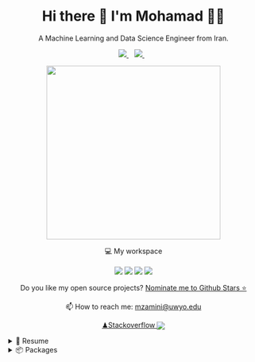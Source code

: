 

<h1 align='center'>
  Hi there 👋 I'm Mohamad 👨‍💻
</h1>

<p align='center'>
  A Machine Learning and Data Science Engineer from Iran.
</p>



<p align='center'>
  
  <a href="https://www.linkedin.com/in/mohamad-zamini-70794646/">
    <img src="https://img.shields.io/badge/linkedin-%230077B5.svg?&style=for-the-badge&logo=linkedin&logoColor=white" />
  </a>&nbsp;&nbsp;
  <a href="https://instagram.com/___m0hamad___">
    <img src="https://img.shields.io/badge/instagram-%23E4405F.svg?&style=for-the-badge&logo=instagram&logoColor=white" />        
  </a>&nbsp;&nbsp;
  
</p>

<p align='center'>
  <a href="#"><img src="https://github-readme-stats.vercel.app/api?username=mzamini92&show_icons=true&count_private=true&theme=dark" width="350"></a>
</p>

<p align='center'>
  💻 My workspace<br/><br/>
  <img src="https://img.shields.io/badge/windows-%230078D6.svg?&style=for-the-badge&logo=windows&logoColor=white" />
  <img src="https://img.shields.io/badge/intel-core%20i5%2010th-%230071C5.svg?&style=for-the-badge&logo=intel&logoColor=white" />
  <img src="https://img.shields.io/badge/RAM-16GB-%230071C5.svg?&style=for-the-badge&logoColor=white" />
  <img src="https://img.shields.io/badge/nvidia-gtx%201650-%2376B900.svg?&style=for-the-badge&logo=nvidia&logoColor=white" />
</p>

<p align='center'>
  Do you like my open source projects? <a href='https://stars.github.com/nominate/'>Nominate me to Github Stars ⭐</a>
</p>

<!-- <details align='center'>
  <summary>:zap: My workspace specs</summary>
</details>-->

<p align='center'>
  📫 How to reach me: <a href='mailto:mzamini@uwyo.edu'>mzamini@uwyo.edu</a>
</p>


<p align='center'>
  <a href='https://img.shields.io/stackexchange/stackoverflow/r/7155334'>♟Stackoverflow
<img align='center' src='#'/></a>
  </p>

<details>
  <summary>📃 Resume</summary>


## Education

- 📖 **Bachelor's Degree**\
📆 2014 - 2016\
📍 **University of science and culture** - Tehran, Iran

- 📖 **Master's Degree**\
📆 2016 - 2018\
📍 **University of Tarbiat Modares** - Tehran, Iran
  
- 📖 **PhD Degree**\
📆 2020 - 2022\
📍 **University of North Dakota** - Grand Forks, USA
  
- 📖 **PhD Degree**\
📆 2022 - 2025\
📍 **University of Wyoming (Transferred Studnet)** - Laramie, USA 
  
## Experience

<img align="right" src="https://img.shields.io/badge/Xamarin%20Forms-3498DB?logo=xamarin&logoColor=white" />

- 👨‍💻 **NLP team leader**\
📆 2018 - 2019\
📍 **Lifeweb** - Tehran, Iran
  
<img align="right" src="https://img.shields.io/badge/Xamarin%20Forms-3498DB?logo=xamarin&logoColor=white" />

- 👨‍💻 **Digital innovation intern**\
📆 2022 - 2022\
📍 **Petrolern** - GA, USA
  
<img align="right" src="https://img.shields.io/badge/Xamarin%20Forms-3498DB?logo=xamarin&logoColor=white" />

## Skills

<img align="right" src="https://img.shields.io/badge/(My)SQL-4479A1?logo=mysql&logoColor=white" />
<img align="right" src="https://img.shields.io/badge/BASH-4EAA25?logo=gnu-bash&logoColor=white" />
<img align="right" src="https://img.shields.io/badge/PHP-777BB4?logo=php&logoColor=white" />
<img align="right" src="https://img.shields.io/badge/Python-3776AB?logo=python&logoColor=white" />
<img align="right" src="https://img.shields.io/badge/C++-00599C?logo=c%2B%2B&logoColor=white" />
<img align="right" src="https://img.shields.io/badge/C-A8B9CC?logo=c&logoColor=white" />

**Programming**

<img align="right" src="https://img.shields.io/badge/Arch-1793D1?logo=arch-linux&logoColor=white" />
<img align="right" src="https://img.shields.io/badge/Fedora-294172?logo=fedora&logoColor=white" />
<img align="right" src="https://img.shields.io/badge/Debian-A81D33?logo=debian&logoColor=white" />
<img align="right" src="https://img.shields.io/badge/Ubuntu-E95420?logo=ubuntu&logoColor=white" />
<img align="right" src="https://img.shields.io/badge/Windows-0078D6?logo=windows&logoColor=white" />

**Operating Systems**

<img align="right" src="https://img.shields.io/badge/English-blue?logo=data:image/svg%2bxml;base64,PHN2ZyB4bWxucz0iaHR0cDovL3d3dy53My5vcmcvMjAwMC9zdmciIGlkPSJmbGFnLWljb24tY3NzLWdiLWVuZyIgdmlld0JveD0iMCAwIDY0MCA0ODAiPgogIDxwYXRoIGZpbGw9IiNmZmYiIGQ9Ik0wIDBoNjQwdjQ4MEgweiIvPgogIDxwYXRoIGZpbGw9IiNjZTExMjQiIGQ9Ik0yODEuNiAwaDc2Ljh2NDgwaC03Ni44eiIvPgogIDxwYXRoIGZpbGw9IiNjZTExMjQiIGQ9Ik0wIDIwMS42aDY0MHY3Ni44SDB6Ii8+Cjwvc3ZnPgo=" />
<img align="right" src="https://img.shields.io/badge/farsi-mother%20tongue-green" />


</details>

<details>
  <summary>📦 Packages</summary>
  
  

| Name                 | A short summary                              | Install   | Downloads |
| -------------------- | -------------------------------------------- | --------- | --------- |
| [Slack Exception Send](https://github.com/alexandresanlim/DotNet.Slack.ExceptionSend) | Send exceptions from applications to Slack.  | [![Nuget](https://img.shields.io/nuget/v/Slack.Exception.Send)](https://www.nuget.org/packages/Slack.Exception.Send) | [![Nuget](https://img.shields.io/nuget/dt/Slack.Exception.Send)](https://www.nuget.org/packages/Slack.Exception.Send) |
| [BrazilHolidays.Net](https://github.com/alexandresanlim/BrazilHolidays.Net)   | Work with Brazil holidays on applications.   | [![Nuget](https://img.shields.io/nuget/v/BrazilHolidays.Net)](https://www.nuget.org/packages/BrazilHolidays.Net) | [![Nuget](https://img.shields.io/nuget/dt/BrazilHolidays.Net)](https://www.nuget.org/packages/BrazilHolidays.Net) |
<!-- | Content Cell         | Content Cell                                | link | link | -->
  
</details>
  

<!--
**alexandresanlim/alexandresanlim** is a ✨ _special_ ✨ repository because its `README.md` (this file) appears on your GitHub profile.

Here are some ideas to get you started:

- 🔭 I’m currently working on Explainability and interpretibility
- 🌱 I’m currently learning PyTorch
- 👯 I’m looking to collaborate on ...
- 🤔 I’m looking for help with ...
- 💬 Ask me about ...
- 📫 How to reach me: ...
- 😄 Pronouns: ...
- ⚡ Fun fact: ...
-->
